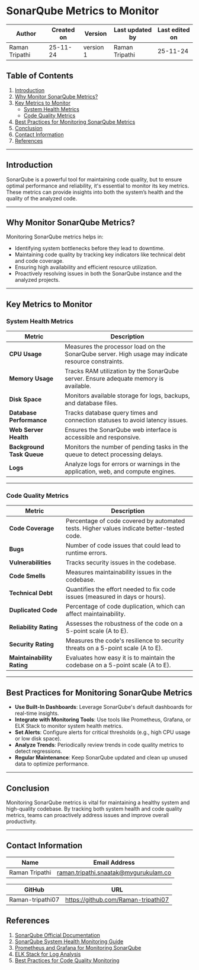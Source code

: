 #  SonarQube Metrics to Monitor
  | Author        | Created on | Version | Last updated by | Last edited on |
  |-------------|---------|-------------|-------------|---------|
  | Raman Tripathi | 25-11-24 | version 1 | Raman Tripathi | 25-11-24 |

## Table of Contents

1. [Introduction](#introduction)  
2. [Why Monitor SonarQube Metrics?](#why-monitor-sonarqube-metrics)  
3. [Key Metrics to Monitor](#key-metrics-to-monitor)  
    - [System Health Metrics](#system-health-metrics)  
    - [Code Quality Metrics](#code-quality-metrics)  
4. [Best Practices for Monitoring SonarQube Metrics](#best-practices-for-monitoring-sonarqube-metrics)  
5. [Conclusion](#conclusion)  
6. [Contact Information](#contact-information)
7. [References](#references)

---

## Introduction

SonarQube is a powerful tool for maintaining code quality, but to ensure optimal performance and reliability, it's essential to monitor its key metrics. These metrics can provide insights into both the system’s health and the quality of the analyzed code.

---

## Why Monitor SonarQube Metrics?

Monitoring SonarQube metrics helps in:

- Identifying system bottlenecks before they lead to downtime.  
- Maintaining code quality by tracking key indicators like technical debt and code coverage.  
- Ensuring high availability and efficient resource utilization.  
- Proactively resolving issues in both the SonarQube instance and the analyzed projects.

---

## Key Metrics to Monitor

### System Health Metrics

| **Metric**                  | **Description**                                                                 |
|------------------------------|---------------------------------------------------------------------------------|
| **CPU Usage**                | Measures the processor load on the SonarQube server. High usage may indicate resource constraints. |
| **Memory Usage**             | Tracks RAM utilization by the SonarQube server. Ensure adequate memory is available. |
| **Disk Space**               | Monitors available storage for logs, backups, and database files.              |
| **Database Performance**     | Tracks database query times and connection statuses to avoid latency issues.    |
| **Web Server Health**        | Ensures the SonarQube web interface is accessible and responsive.               |
| **Background Task Queue**    | Monitors the number of pending tasks in the queue to detect processing delays.  |
| **Logs**                     | Analyze logs for errors or warnings in the application, web, and compute engines. |

---

### Code Quality Metrics

| **Metric**                  | **Description**                                                                 |
|------------------------------|---------------------------------------------------------------------------------|
| **Code Coverage**            | Percentage of code covered by automated tests. Higher values indicate better-tested code. |
| **Bugs**                     | Number of code issues that could lead to runtime errors.                        |
| **Vulnerabilities**          | Tracks security issues in the codebase.                                        |
| **Code Smells**              | Measures maintainability issues in the codebase.                               |
| **Technical Debt**           | Quantifies the effort needed to fix code issues (measured in days or hours).   |
| **Duplicated Code**          | Percentage of code duplication, which can affect maintainability.              |
| **Reliability Rating**       | Assesses the robustness of the code on a 5-point scale (A to E).               |
| **Security Rating**          | Measures the code's resilience to security threats on a 5-point scale (A to E). |
| **Maintainability Rating**   | Evaluates how easy it is to maintain the codebase on a 5-point scale (A to E). |

---

## Best Practices for Monitoring SonarQube Metrics

- **Use Built-In Dashboards**: Leverage SonarQube's default dashboards for real-time insights.  
- **Integrate with Monitoring Tools**: Use tools like Prometheus, Grafana, or ELK Stack to monitor system health metrics.  
- **Set Alerts**: Configure alerts for critical thresholds (e.g., high CPU usage or low disk space).  
- **Analyze Trends**: Periodically review trends in code quality metrics to detect regressions.  
- **Regular Maintenance**: Keep SonarQube updated and clean up unused data to optimize performance.  

---

## Conclusion

Monitoring SonarQube metrics is vital for maintaining a healthy system and high-quality codebase. By tracking both system health and code quality metrics, teams can proactively address issues and improve overall productivity.

---

## Contact Information

| Name| Email Address      |
|-----|--------------------------|
| Raman Tripathi | raman.tripathi.snaatak@mygurukulam.co |

| GitHub | URL |
|----------|---------|
|  Raman-tripathi07  |  https://github.com/Raman-tripathi07 |

## References

1. [SonarQube Official Documentation](https://docs.sonarqube.org/)  
2. [SonarQube System Health Monitoring Guide](https://community.sonarsource.com/)  
3. [Prometheus and Grafana for Monitoring SonarQube](https://prometheus.io/)  
4. [ELK Stack for Log Analysis](https://www.elastic.co/what-is/elk-stack)  
5. [Best Practices for Code Quality Monitoring](https://martinfowler.com/bliki/) 

